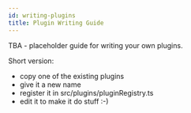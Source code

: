 ```yaml
---
id: writing-plugins
title: Plugin Writing Guide
---
```


TBA - placeholder guide for writing your own plugins.

Short version:

- copy one of the existing plugins
- give it a new name
- register it in src/plugins/pluginRegistry.ts
- edit it to make it do stuff :-)
